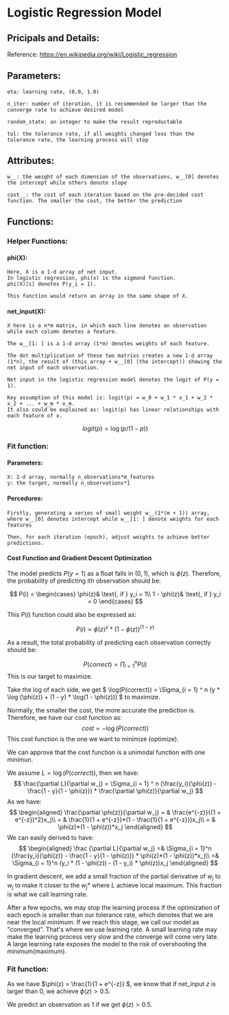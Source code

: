 # Logistic Regression Model

## Pricipals and Details:

Reference: https://en.wikipedia.org/wiki/Logistic_regression

## Parameters:

    eta: learning rate, (0.0, 1.0)

    n_iter: number of iteration, it is recommended be larger than the converge rate to achieve desired model

    random_state: an integer to make the result reproductable

    tol: the tolerance rate, if all weights changed less than the tolerance rate, the learning process will stop

## Attributes:

    w__: the weight of each dimension of the observations, w__[0] denotes the intercept while others denote slope

    cost__: the cost of each iteration based on the pre-decided cost function. The smaller the cost, the better the prediction

## Functions:

### Helper Functions:

#### phi(X):
    Here, X is a 1-d array of net input.
    In logistic regression, phi(x) is the sigmond function.
    phi(X)[i] denotes P(y_i = 1).

    This function would return an array in the same shape of X.

#### net_input(X):
    X here is a n*m matrix, in which each line denotes an observation while each column denotes a feature.

    The w__[1: ] is a 1-d array (1*m) denotes weights of each feature.

    The dot multiplication of these two matrixs creates a new 1-d array (1*n), the result of (this array + w__[0] (the intercept)) showing the net input of each observation.

    Net input in the logistic regression model denotes the logit of P(y = 1).

    Key assumption of this model is: logit(p) = w_0 + w_1 * x_1 + w_2 * x_2 + ... + w_m * x_m.
    It also could be explained as: logit(p) has linear relationships with each feature of x.

$$ logit(p) = \log(p/(1 - p)) $$

### Fit function:

#### Parameters:
    X: 2-d array, normally n_observations*m_features
    y: the target, normally n_observations*1

#### Percedures:
    Firstly, generating a series of small weight w__(1*(m + 1)) array, where w__[0] denotes intercept while w__[1: ] denote weights for each features

    Then, for each iteration (epoch), adjust weights to achieve better predictions.

#### Cost Function and Gradient Descent Optimization

The model predicts $P(y = 1)$ as a float falls in $(0, 1)$, which is $\phi(z)$. Therefore, the probability of predicting ith observation should be:

$$
P(i) =
\begin{cases}
\phi(z)& \text{, if } y_i = 1\\
1 - \phi(z)& \text{, if } y_i = 0
\end{cases}
$$

This $P(i)$ function could also be expressed as:

$$ P(i) = \phi(z)^{y} * (1 - \phi(z)) ^ {(1 - y)} $$

As a result, the total probability of predicting each observation correctly should be:

$$ 
P(correct) = \Pi_{i = 1} ^ n P(i)
$$
This is our target to maximize.

Take the log of each side, we get
$
\log(P(correct)) = \Sigma_{i = 1} ^ n (y * \log (\phi(z)) + (1 - y) * \log(1 - \phi(z)))
$
to maximize.

Normally, the smaller the cost, the more accurate the prediction is.
Therefore, we have our cost function as:
$$
cost = -\log(P(correct))
$$
This cost function is the one we want to minimize (optimize).

We can approve that the cost function is a unimodal function with one minimun.

We assume $L = \log(P(correct))$, then we have:
$$
\frac{\partial L}{\partial w_j} = \Sigma_{i = 1} ^ n (\frac{y_i}{\phi(z)} - \frac{1 - y}{1 - \phi(z)}) * \frac{\partial \phi(z)}{\partial w_j}
$$
As we have:
$$
\begin{aligned}
\frac{\partial \phi(z)}{\partial w_j} = & \frac{e^{-z}}{(1 + e^{-z})^2}x_j\\
                    = & \frac{1}{1 + e^{-z}}*(1 - \frac{1}{1 + e^{-z}})x_j\\
                    = & \phi(z)*(1 - \phi(z))*x_j
\end{aligned}
$$
We can easily derived to have:
$$
\begin{aligned}
\frac {\partial L}{\partial w_j} =& \Sigma_{i = 1}^n (\frac{y_i}{\phi(z)} - \frac{1 - y}{1 - \phi(z)}) * \phi(z)*(1 - \phi(z))*x_j\\
                                 =& \Sigma_{i = 1}^n (y_i * (1 - \phi(z)) - (1 - y_i) * \phi(z))x_j
\end{aligned}
$$

In gradient descent, we add a small fraction of the partial derivative of $w_j$ to $w_j$ to make it closer to the $w_j*$ where $L$ achieve local maximum. This fraction is what we call learning rate. 

After a few epochs, we may stop the learning process if the optimization of each epoch is smaller than our tolerance rate, which denotes that we are near the local minimum. If we reach this stage, we call our model as "converged". That's where we use learning rate. A small learning rate may make the learning process very slow and the converge will come very late. A large learning rate exposes the model to the risk of overshooting the minimum(maximum).

### Fit function:

As we have $\phi(z) = \frac{1}{1 + e^{-z}} $, we know that if net_input $z$ is larger than 0, we achieve $\phi(z) > 0.5$.

We predict an observation as 1 if we get $\phi(z) > 0.5$.